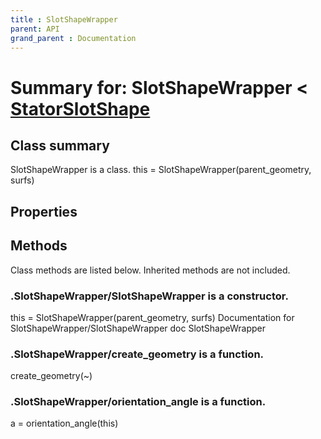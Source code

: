 ```yaml
---
title : SlotShapeWrapper
parent: API
grand_parent : Documentation
---
```

# Summary for: **SlotShapeWrapper**  < [StatorSlotShape](StatorSlotShape.html)

## Class summary

SlotShapeWrapper is a class.
this = SlotShapeWrapper(parent_geometry, surfs)

## Properties


## Methods

Class methods are listed below. Inherited methods are not included.

### .**SlotShapeWrapper**/SlotShapeWrapper is a constructor.
this = SlotShapeWrapper(parent_geometry, surfs)
Documentation for SlotShapeWrapper/SlotShapeWrapper
doc SlotShapeWrapper

### .SlotShapeWrapper/**create_geometry** is a function.
create_geometry(~)

### .SlotShapeWrapper/**orientation_angle** is a function.
a = orientation_angle(this)



